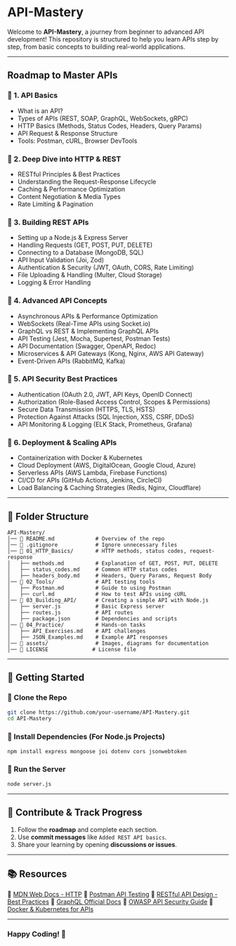 # API-Mastery

Welcome to **API-Mastery**, a journey from beginner to advanced API development! This repository is structured to help you learn APIs step by step, from basic concepts to building real-world applications.

---

## Roadmap to Master APIs

### **🔹 1. API Basics**

- What is an API?
- Types of APIs (REST, SOAP, GraphQL, WebSockets, gRPC)
- HTTP Basics (Methods, Status Codes, Headers, Query Params)
- API Request & Response Structure
- Tools: Postman, cURL, Browser DevTools

### **🔹 2. Deep Dive into HTTP & REST**

- RESTful Principles & Best Practices
- Understanding the Request-Response Lifecycle
- Caching & Performance Optimization
- Content Negotiation & Media Types
- Rate Limiting & Pagination

### **🔹 3. Building REST APIs**

- Setting up a Node.js & Express Server
- Handling Requests (GET, POST, PUT, DELETE)
- Connecting to a Database (MongoDB, SQL)
- API Input Validation (Joi, Zod)
- Authentication & Security (JWT, OAuth, CORS, Rate Limiting)
- File Uploading & Handling (Multer, Cloud Storage)
- Logging & Error Handling

### **🔹 4. Advanced API Concepts**

- Asynchronous APIs & Performance Optimization
- WebSockets (Real-Time APIs using Socket.io)
- GraphQL vs REST & Implementing GraphQL APIs
- API Testing (Jest, Mocha, Supertest, Postman Tests)
- API Documentation (Swagger, OpenAPI, Redoc)
- Microservices & API Gateways (Kong, Nginx, AWS API Gateway)
- Event-Driven APIs (RabbitMQ, Kafka)

### **🔹 5. API Security Best Practices**

- Authentication (OAuth 2.0, JWT, API Keys, OpenID Connect)
- Authorization (Role-Based Access Control, Scopes & Permissions)
- Secure Data Transmission (HTTPS, TLS, HSTS)
- Protection Against Attacks (SQL Injection, XSS, CSRF, DDoS)
- API Monitoring & Logging (ELK Stack, Prometheus, Grafana)

### **🔹 6. Deployment & Scaling APIs**

- Containerization with Docker & Kubernetes
- Cloud Deployment (AWS, DigitalOcean, Google Cloud, Azure)
- Serverless APIs (AWS Lambda, Firebase Functions)
- CI/CD for APIs (GitHub Actions, Jenkins, CircleCI)
- Load Balancing & Caching Strategies (Redis, Nginx, Cloudflare)

---

## 📂 Folder Structure

```
API-Mastery/
│── 📜 README.md             # Overview of the repo
│── 📜 .gitignore            # Ignore unnecessary files
│── 📂 01_HTTP_Basics/       # HTTP methods, status codes, request-response
│   ├── methods.md          # Explanation of GET, POST, PUT, DELETE
│   ├── status_codes.md     # Common HTTP status codes
│   ├── headers_body.md     # Headers, Query Params, Request Body
│── 📂 02_Tools/             # API testing tools
│   ├── Postman.md          # Guide to using Postman
│   ├── curl.md             # How to test APIs using cURL
│── 📂 03_Building_API/      # Creating a simple API with Node.js
│   ├── server.js           # Basic Express server
│   ├── routes.js           # API routes
│   ├── package.json        # Dependencies and scripts
│── 📂 04_Practice/          # Hands-on tasks
│   ├── API_Exercises.md    # API challenges
│   ├── JSON_Examples.md    # Example API responses
│── 📂 assets/               # Images, diagrams for documentation
│── 📜 LICENSE              # License file
```

---

## 🚀 Getting Started

### **🔹 Clone the Repo**

```bash
git clone https://github.com/your-username/API-Mastery.git
cd API-Mastery
```

### **🔹 Install Dependencies (For Node.js Projects)**

```bash
npm install express mongoose joi dotenv cors jsonwebtoken
```

### **🔹 Run the Server**

```bash
node server.js
```

---

## 📌 Contribute & Track Progress

1. Follow the **roadmap** and complete each section.
2. Use **commit messages** like `Added REST API basics`.
3. Share your learning by opening **discussions or issues**.

---

## 📚 Resources

📌 [MDN Web Docs - HTTP](https://developer.mozilla.org/en-US/docs/Web/HTTP)
📌 [Postman API Testing](https://learning.postman.com/)
📌 [RESTful API Design - Best Practices](https://restfulapi.net/)
📌 [GraphQL Official Docs](https://graphql.org/learn/)
📌 [OWASP API Security Guide](https://owasp.org/www-project-api-security/)
📌 [Docker & Kubernetes for APIs](https://kubernetes.io/docs/concepts/)

---

### **Happy Coding! 🚀**

